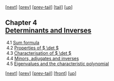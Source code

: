 [[next](MA10210ch5.html)] [[prev](MA10210ch3.html)] [[prev-tail](MA10210ch3.html#tailMA10210ch3.html)] [[tail](#tailMA10210ch4.html)] [[up](MA10210.html#MA10210ch4.html)]

Chapter 4  
[Determinants and Inverses](MA10210.html#QQ2-21-34)
---------------------------------------------------------------

 4.1 [Sum formula](MA10210se16.html#x22-350004.1)  
 4.2 [Properties of $ \det $](MA10210se17.html#x23-360004.2)  
 4.3 [Characterisation of $ \det $](MA10210se18.html#x24-370004.3)  
 4.4 [Minors, adjugates and inverses](MA10210se19.html#x25-380004.4)  
 4.5 [Eigenvalues and the characteristic polynomial](MA10210se20.html#x26-390004.5)

[[next](MA10210ch5.html)] [[prev](MA10210ch3.html)] [[prev-tail](MA10210ch3.html#tailMA10210ch3.html)] [[front](MA10210ch4.html)] [[up](MA10210.html#MA10210ch4.html)]